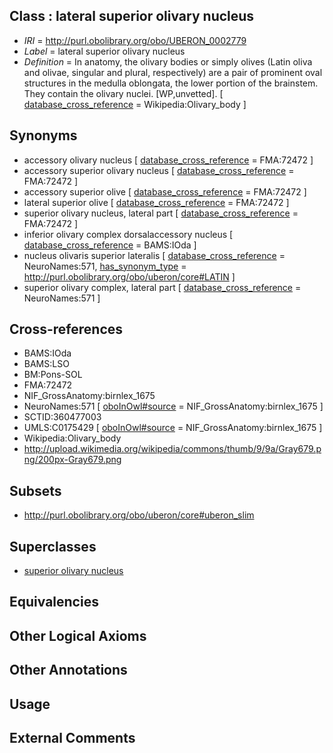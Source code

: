 
## Class : lateral superior olivary nucleus

 * *IRI* = http://purl.obolibrary.org/obo/UBERON_0002779
 * *Label* = lateral superior olivary nucleus
 * *Definition* = In anatomy, the olivary bodies or simply olives (Latin oliva and olivae, singular and plural, respectively) are a pair of prominent oval structures in the medulla oblongata, the lower portion of the brainstem. They contain the olivary nuclei. [WP,unvetted]. [ [database_cross_reference](../../ef/oboInOwl#hasDbXref.md) = Wikipedia:Olivary_body ]

## Synonyms

 * accessory olivary nucleus [ [database_cross_reference](../../ef/oboInOwl#hasDbXref.md) = FMA:72472 ]
 * accessory superior olivary nucleus [ [database_cross_reference](../../ef/oboInOwl#hasDbXref.md) = FMA:72472 ]
 * accessory superior olive [ [database_cross_reference](../../ef/oboInOwl#hasDbXref.md) = FMA:72472 ]
 * lateral superior olive [ [database_cross_reference](../../ef/oboInOwl#hasDbXref.md) = FMA:72472 ]
 * superior olivary nucleus, lateral part [ [database_cross_reference](../../ef/oboInOwl#hasDbXref.md) = FMA:72472 ]
 * inferior olivary complex dorsalaccessory nucleus [ [database_cross_reference](../../ef/oboInOwl#hasDbXref.md) = BAMS:IOda ]
 * nucleus olivaris superior lateralis [ [database_cross_reference](../../ef/oboInOwl#hasDbXref.md) = NeuroNames:571, [has_synonym_type](../../pe/oboInOwl#hasSynonymType.md) = http://purl.obolibrary.org/obo/uberon/core#LATIN ]
 * superior olivary complex, lateral part [ [database_cross_reference](../../ef/oboInOwl#hasDbXref.md) = NeuroNames:571 ]

## Cross-references

 * BAMS:IOda
 * BAMS:LSO
 * BM:Pons-SOL
 * FMA:72472
 * NIF_GrossAnatomy:birnlex_1675
 * NeuroNames:571 [ [oboInOwl#source](../../ce/oboInOwl#source.md) = NIF_GrossAnatomy:birnlex_1675 ]
 * SCTID:360477003
 * UMLS:C0175429 [ [oboInOwl#source](../../ce/oboInOwl#source.md) = NIF_GrossAnatomy:birnlex_1675 ]
 * Wikipedia:Olivary_body
 * http://upload.wikimedia.org/wikipedia/commons/thumb/9/9a/Gray679.png/200px-Gray679.png

## Subsets

 * http://purl.obolibrary.org/obo/uberon/core#uberon_slim

## Superclasses

 * [superior olivary nucleus](../../UBERON/47/UBERON_0007247.md)

## Equivalencies


## Other Logical Axioms


## Other Annotations


## Usage


## External Comments

